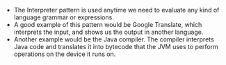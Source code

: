 - The Interpreter pattern is used anytime we need to evaluate any kind of language grammar or expressions. 
- A good example of this pattern would be Google Translate, which interprets the input, and shows us the output in another language.
- Another example would be the Java compiler. The compiler interprets Java code and translates it into bytecode that the JVM uses to perform operations on the device it runs on.
